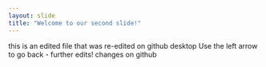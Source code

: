 ```yaml
---
layout: slide
title: "Welcome to our second slide!"
---
```

this is an edited file that was re-edited on github desktop
Use the left arrow to go back - further edits!
changes on github
